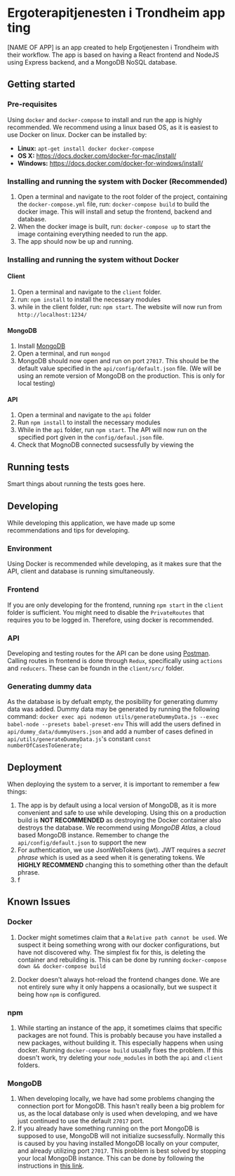 # Ergoterapitjenesten i Trondheim app ting
[NAME OF APP] is an app created to help Ergotjenesten i Trondheim with their workflow. The app is based on having a React frontend and 
NodeJS using Express backend, and a MongoDB NoSQL database.

## Getting started
### Pre-requisites
Using `docker` and `docker-compose` to install and run the app is highly recommended. We recommend using a linux based OS, as it is easiest to use Docker on linux. Docker can be installed by:

- **Linux:** `apt-get install docker docker-compose`
- **OS X:** https://docs.docker.com/docker-for-mac/install/
- **Windows:** https://docs.docker.com/docker-for-windows/install/

### Installing and running the system with Docker (Recommended)
1. Open a terminal and navigate to the root folder of the project, containing the `docker-compose.yml` file, run: 
`docker-compose build` to 
build the docker 
image. This 
will install and setup the frontend, backend and database.
2. When the docker image is built, run: `docker-compose up` to start the image containing everything needed to run the app.
3. The app should now be up and running.


### Installing and running the system without Docker
#### Client
1. Open a terminal and navigate to the `client` folder.
2. run: `npm install` to install the necessary modules
3. while in the client folder, run: `npm start`. The website will now run from `http://localhost:1234/`

#### MongoDB
1. Install [MongoDB](https://docs.mongodb.com/v3.2/administration/install-community/)
2. Open a terminal, and run `mongod`
3. MongoDB should now open and run on port `27017`. This should be the default value specified in the `api/config/default.json` file. (We will be using an remote version of MongoDB on the production. This is only for local testing)

#### API 
1. Open a terminal and navigate to the `api` folder
2. Run `npm install` to install the necessary modules
3. While in the `api` folder, run `npm start`. The API will now run on the specified port given in the `config/defaul.json` file.
4. Check that MognoDB connected sucsessfully by viewing the 


## Running tests
Smart things about running the tests goes here.

## Developing
While developing this application, we have made up some recommendations and tips for developing.

### Environment
Using Docker is recommended while developing, as it makes sure that the API, client and database is running simultaneously. 

### Frontend
If you are only developing for the frontend, running `npm start` in the `client` folder is sufficient. You might need to disable the `PrivateRoutes` that requires you to be logged in. Therefore, using docker is recommended.

### API
Developing and testing routes for the API can be done using [Postman](https://www.getpostman.com/). Calling routes in frontend is done through `Redux`, specifically using `actions` and `reducers`. These can be foundn in the `client/src/` folder.

### Generating dummy data
As the database is by defualt empty, the posibility for generating dummy data was added. Dummy data may be generated by running the following command:
`docker exec api nodemon utils/generateDummyData.js --exec babel-node --presets babel-preset-env`
This will add the users defined in `api/dummy_data/dummyUsers.json` and add a number of cases defined in `api/utils/generateDummyData.js`'s constant `const numberOfCasesToGenerate;`

## Deployment
When deploying the system to a server, it is important to remember a few things:

1. The app is by default using a local version of MongoDB, as it is more convenient and safe to use while developing. Using this on a production build is **NOT RECOMMENDED** as destroying the Docker container also destroys the database. We recommend using *MongoDB Atlas*, a cloud based MongoDB instance. Remember to change the `api/config/default.json` to support the new 
2. For authentication, we use JsonWebTokens (jwt). JWT requires a *secret phrase* which is used as a seed when it is generating tokens. We **HIGHLY RECOMMEND** changing this to something other than the default phrase.
3. f

## Known Issues
### Docker
1. Docker might sometimes claim that a `Relative path cannot be used`. We suspect it being something wrong with our docker configurations, but have not discovered why. The simplest fix for this, is deleting the container and rebuilding is. This can be done by running `docker-compose down && docker-compose build`

2. Docker doesn't always hot-reload the frontend changes done. We are not entirely sure why it only happens a ocasionally, but we suspect it being how `npm` is configured.

### npm
1. While starting an instance of the app, it sometimes claims that specific packages are not found. This is probably because you have installed a new packages, without building it. This especially happens when using docker. Running `docker-compose build` usually fixes the problem. If this doesn't work, try deleting your `node_modules` in both the `api` and `client` folders.

### MongoDB
1. When developing locally, we have had some problems changing the connection port for MongoDB. This hasn't really been a big problem for us, as the local database only is used when developing, and we have just continued to use the default `27017` port.
2. If you already have something running on the port MongoDB is supposed to use, MongoDB will not initialize sucsessfully. Normally this is caused by you having installed MongoDB locally on your computer, and already utilizing port `27017`. This problem is best solved by stopping your local MongoDB instance. This can be done by following the instructions in [this link](https://stackoverflow.com/questions/11774887/how-to-stop-mongo-db-in-one-command/11777141).
